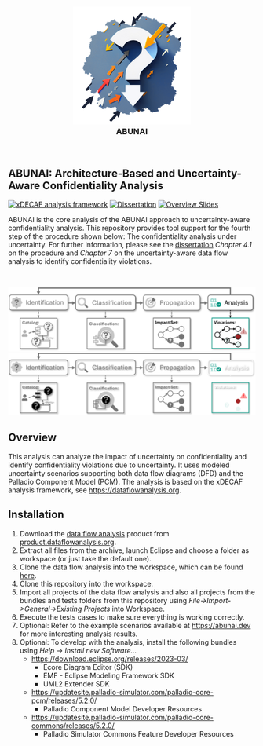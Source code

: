 <p align="center"> 
    <h3 align="center"><img alt="ABUNAI" src="abunai-art-240.png"><br>
    ABUNAI</h3>
</p>
<p>&nbsp;</p>

## ABUNAI: Architecture-Based and Uncertainty-Aware Confidentiality Analysis

[![xDECAF analysis framework](https://img.shields.io/badge/xDECAF%20analysis%20framework-v4.0.0-orange?style=flat-square&logo=eclipse&logoColor=white)](https://dataflowanalysis.org)
[![Dissertation](https://img.shields.io/badge/Dissertation-Available-green?style=flat-square&logo=GitBook&logoColor=white)](https://doi.org/10.5445/IR/1000178700)
[![Overview Slides](https://img.shields.io/badge/Overview%20Slides-Available-green?style=flat-square&logo=Slides&logoColor=white)](https://sebastianhahner.de/talks/2024/DoctoralDefenseSebastianHahner_2024_ArchitectureBasedAndUncertaintyAwareConfidentialityAnalysis.pdf)

ABUNAI is the core analysis of the ABUNAI approach to uncertainty-aware confidentiality analysis.
This repository provides tool support for the fourth step of the procedure shown below: The confidentiality analysis under uncertainty.
For further information, please see the [dissertation](https://doi.org/10.5445/IR/1000178700) *Chapter 4.1* on the procedure and *Chapter 7* on the uncertainty-aware data flow analysis
to identify confidentiality violations.
<p>&nbsp;</p>

![Procedure](abunai-light.png#gh-light-mode-only)
![Procedure](abunai-dark.png#gh-dark-mode-only)

## Overview
This analysis can analyze the impact of uncertainty on confidentiality and identify confidentiality violations due to uncertainty.
It uses modeled uncertainty scenarios supporting both data flow diagrams (DFD) and the Palladio Component Model (PCM).
The analysis is based on the xDECAF analysis framework, see https://dataflowanalysis.org.

## Installation

1. Download the [data flow analysis](https://github.com/DataFlowAnalysis) product from [product.dataflowanalysis.org](https://updatesite.palladio-simulator.com/DataFlowAnalysis/product/releases/4.0.0/).
2. Extract all files from the archive, launch Eclipse and choose a folder as workspace (or just take the default one).
3. Clone the data flow analysis into the workspace, which can be found [here](https://github.com/DataFlowAnalysis/DataFlowAnalysis).
4. Clone this repository into the workspace.
5. Import all projects of the data flow analysis and also all projects from the bundles and tests folders from this repository using *File->Import->General->Existing Projects* into Workspace.
6. Execute the tests cases to make sure everything is working correctly.
7. Optional: Refer to the example scenarios available at https://abunai.dev for more interesting analysis results.
8. Optional: To develop with the analysis, install the following bundles using *Help -> Install new Software...*
    * https://download.eclipse.org/releases/2023-03/
       * Ecore Diagram Editor (SDK)
       * EMF - Eclipse Modeling Framework SDK
       * UML2 Extender SDK
    * https://updatesite.palladio-simulator.com/palladio-core-pcm/releases/5.2.0/
       * Palladio Component Model Developer Resources
    * https://updatesite.palladio-simulator.com/palladio-core-commons/releases/5.2.0/
       * Palladio Simulator Commons Feature Developer Resources
